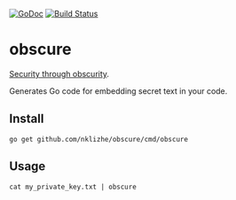 [![GoDoc](https://godoc.org/github.com/nklizhe/obscure?status.svg)](https://godoc.org/github.com/nklizhe/obscure) [![Build Status](https://travis-ci.org/nklizhe/obscure.svg?branch=master)](https://travis-ci.org/nklizhe/obscure)

obscure
=======
[Security through obscurity](https://en.wikipedia.org/wiki/Security_through_obscurity).

Generates Go code for embedding secret text in your code.

## Install
```
go get github.com/nklizhe/obscure/cmd/obscure
```

## Usage
```
cat my_private_key.txt | obscure
```


